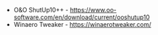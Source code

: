 - O&O ShutUp10++ - https://www.oo-software.com/en/download/current/ooshutup10
- Winaero Tweaker - https://winaerotweaker.com/
